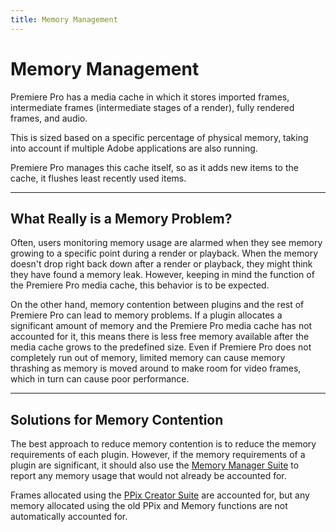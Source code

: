 ```yaml
---
title: Memory Management
---
```

# Memory Management

Premiere Pro has a media cache in which it stores imported frames, intermediate frames (intermediate stages of a render), fully rendered frames, and audio.

This is sized based on a specific percentage of physical memory, taking into account if multiple Adobe applications are also running.

Premiere Pro manages this cache itself, so as it adds new items to the cache, it flushes least recently used items.

---

## What Really is a Memory Problem?

Often, users monitoring memory usage are alarmed when they see memory growing to a specific point during a render or playback. When the memory doesn't drop right back down after a render or playback, they might think they have found a memory leak. However, keeping in mind the function of the Premiere Pro media cache, this behavior is to be expected.

On the other hand, memory contention between plugins and the rest of Premiere Pro can lead to memory problems. If a plugin allocates a significant amount of memory and the Premiere Pro media cache has not accounted for it, this means there is less free memory available after the media cache grows to the predefined size. Even if Premiere Pro does not completely run out of memory, limited memory can cause memory thrashing as memory is moved around to make room for video frames, which in turn can cause poor performance.

---

## Solutions for Memory Contention

The best approach to reduce memory contention is to reduce the memory requirements of each plugin. However, if the memory requirements of a plugin are significant, it should also use the [Memory Manager Suite](../sweetpea-suites#memory-manager-suite) to report any memory usage that would not already be accounted for.

Frames allocated using the [PPix Creator Suite](../sweetpea-suites#ppix-creator-suite) are accounted for, but any memory allocated using the old PPix and Memory functions are not automatically accounted for.
